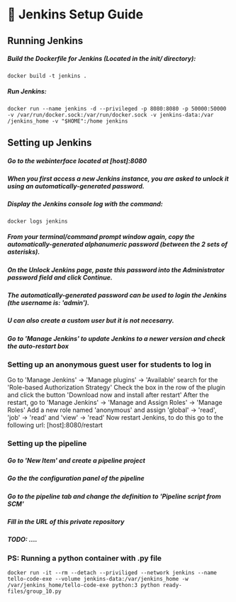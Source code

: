 # :floppy_disk: Jenkins Setup Guide

## Running Jenkins

##### Build the Dockerfile for Jenkins (Located in the init/ directory):
```
docker build -t jenkins .
```
##### Run Jenkins:
```
docker run --name jenkins -d --privileged -p 8080:8080 -p 50000:50000 -v /var/run/docker.sock:/var/run/docker.sock -v jenkins-data:/var                 /jenkins_home -v "$HOME":/home jenkins
```

## Setting up Jenkins

##### Go to the webinterface located at [host]:8080
##### When you first access a new Jenkins instance, you are asked to unlock it using an automatically-generated password.
##### Display the Jenkins console log with the command:
```
docker logs jenkins
```
##### From your terminal/command prompt window again, copy the automatically-generated alphanumeric password (between the 2 sets of asterisks).
##### On the Unlock Jenkins page, paste this password into the Administrator password field and click Continue.
##### The automatically-generated password can be used to login the Jenkins (the username is: 'admin').
##### U can also create a custom user but it is not necesarry.
##### Go to 'Manage Jenkins' to update Jenkins to a newer version and check the auto-restart box

### Setting up an anonymous guest user for students to log in

Go to 'Manage Jenkins' -> 'Manage plugins' -> 'Available' search for the 'Role-based Authorization Strategy'
Check the box in the row of the plugin and click the button 'Download now and install after restart'
After the restart, go to 'Manage Jenkins' -> 'Manage and Assign Roles' -> 'Manage Roles'
Add a new role named 'anonymous' and assign 'global' -> 'read', 'job' -> 'read' and 'view' -> 'read'
Now restart Jenkins, to do this go to the following url: [host]:8080/restart

### Setting up the pipeline

##### Go to 'New Item' and create a pipeline project
##### Go the the configuration panel of the pipeline
##### Go to the pipeline tab and change the definition to 'Pipeline script from SCM'
##### Fill in the URL of this private repository
##### TODO: ....

### PS: Running a python container with .py file
```
docker run -it --rm --detach --priviliged --network jenkins --name tello-code-exe --volume jenkins-data:/var/jenkins_home -w /var/jenkins_home/tello-code-exe python:3 python ready-files/group_10.py
```
